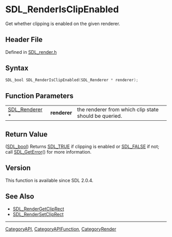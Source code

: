 # SDL_RenderIsClipEnabled

Get whether clipping is enabled on the given renderer.

## Header File

Defined in [SDL_render.h](https://github.com/libsdl-org/SDL/blob/SDL2/include/SDL_render.h)

## Syntax

```c
SDL_bool SDL_RenderIsClipEnabled(SDL_Renderer * renderer);
```

## Function Parameters

|                                |              |                                                       |
| ------------------------------ | ------------ | ----------------------------------------------------- |
| [SDL_Renderer](SDL_Renderer) * | **renderer** | the renderer from which clip state should be queried. |

## Return Value

([SDL_bool](SDL_bool)) Returns [SDL_TRUE](SDL_TRUE) if clipping is enabled
or [SDL_FALSE](SDL_FALSE) if not; call [SDL_GetError](SDL_GetError)() for
more information.

## Version

This function is available since SDL 2.0.4.

## See Also

- [SDL_RenderGetClipRect](SDL_RenderGetClipRect)
- [SDL_RenderSetClipRect](SDL_RenderSetClipRect)






----
[CategoryAPI](CategoryAPI), [CategoryAPIFunction](CategoryAPIFunction), [CategoryRender](CategoryRender)


